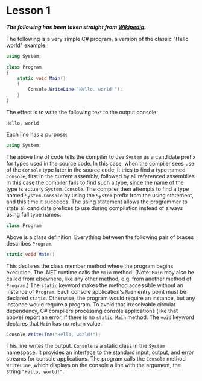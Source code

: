 Lesson 1
========

___The following has been taken straight from [Wikipedia][wikipedia].___

The following is a very simple C# program, a version of the classic "Hello world" example:

```C#
using System;

class Program
{
    static void Main()
    {
        Console.WriteLine("Hello, world!");
    }
}
```

The effect is to write the following text to the output console:

```
Hello, world!
```

Each line has a purpose:

```C#
using System;
```

The above line of code tells the compiler to use `System` as a candidate prefix for types used in the source code. In this case, when the compiler sees use of the `Console` type later in the source code, it tries to find a type named `Console`, first in the current assembly, followed by all referenced assemblies. In this case the compiler fails to find such a type, since the name of the type is actually `System.Console`. The compiler then attempts to find a type named `System.Console` by using the `System` prefix from the using statement, and this time it succeeds. The using statement allows the programmer to state all candidate prefixes to use during compilation instead of always using full type names.

```C#
class Program
```

Above is a class definition. Everything between the following pair of braces describes `Program`.

```C#
static void Main()
```

This declares the class member method where the program begins execution. The .NET runtime calls the `Main` method. (Note: `Main` may also be called from elsewhere, like any other method, e.g. from another method of `Program`.) The `static` keyword makes the method accessible without an instance of `Program`. Each console application's `Main` entry point must be declared `static`. Otherwise, the program would require an instance, but any instance would require a program. To avoid that irresolvable circular dependency, C# compilers processing console applications (like that above) report an error, if there is no `static Main` method. The `void` keyword declares that `Main` has no return value.

```C#
Console.WriteLine("Hello, world!");
```

This line writes the output. `Console` is a static class in the `System` namespace. It provides an interface to the standard input, output, and error streams for console applications. The program calls the `Console` method `WriteLine`, which displays on the console a line with the argument, the string `"Hello, world!"`.

[wikipedia]: https://en.wikipedia.org/wiki/C_Sharp_(programming_language)#Examples
